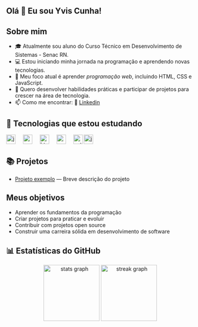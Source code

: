 ## Olá 👋 Eu sou Yvis Cunha!

## Sobre mim
- 🎓 Atualmente sou aluno do Curso Técnico em Desenvolvimento de Sistemas - Senac RN.
- 💻 Estou iniciando minha jornada na programação e aprendendo novas tecnologias.
- 🌱 Meu foco atual é aprender *programação web*, incluindo HTML, CSS e JavaScript.
- 🎯 Quero desenvolver habilidades práticas e participar de projetos para crescer na área de tecnologia.
- 📫 Como me encontrar: 💼 <a href="https://www.linkedin.com/in/yvis-cunha-627974249" ref="nofollow">Linkedin</a>

## 🚀 Tecnologias que estou estudando

<div align="left">
  <img src="https://cdn.jsdelivr.net/gh/devicons/devicon/icons/javascript/javascript-original.svg" height="25" alt="javascript logo"  />
  <img width="12" />
  <img src="https://cdn.jsdelivr.net/gh/devicons/devicon/icons/react/react-original.svg" height="25" alt="react logo"  />
  <img width="12" />
  <img src="https://cdn.jsdelivr.net/gh/devicons/devicon/icons/html5/html5-original.svg" height="25" alt="html5 logo"  />
  <img width="12" />
  <img src="https://cdn.jsdelivr.net/gh/devicons/devicon/icons/css3/css3-original.svg" height="25" alt="css3 logo"  />
  <img width="12" />
  <img src="https://cdn.jsdelivr.net/gh/devicons/devicon/icons/python/python-original.svg" height="25" alt="python logo"  />
   <img src="https://cdn.jsdelivr.net/gh/devicons/devicon@latest/icons/docker/docker-original-wordmark.svg" height="25" alt="javascript logo"  />
  <img width="12" />
</div>

## 📚 Projetos
- [Projeto exemplo]() — Breve descrição do projeto

## Meus objetivos
- Aprender os fundamentos da programação
- Criar projetos para praticar e evoluir
- Contribuir com projetos open source
- Construir uma carreira sólida em desenvolvimento de software
##
## 📊 Estatísticas do GitHub
<div align="center">
  <img src="https://github-readme-stats.vercel.app/api?username=Yvis-Cunha&hide_title=false&hide_rank=false&show_icons=true&include_all_commits=true&count_private=true&disable_animations=false&theme=default&locale=pt-br&hide_border=false" height="150" alt="stats graph"  />
  <img src="https://streak-stats.demolab.com?user=Yvis-Cunha&locale=pt-br&mode=daily&theme=default&hide_border=false&border_radius=5&date_format=j/n%5B/Y%5D" height="150" alt="streak graph"  />
</div>